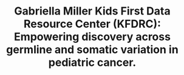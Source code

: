 ---
authors: Higgins D, Thibert JP, Mattioni M, DiGiovanna J, Grossman RL, Farrow BK,
  Wenger E,  Volchenboum S, Carroll RJ,  Haendel MA, Taylor DM, Zhu Y, Ferretti V,
  Resnick AC, Heath AP
carousel: false
dccs:
- Kids First
doi: 10.1158/1538-7445.AM2023-6576
featured: false
issue: '83'
journal: Cancer Research
landmark: true
layout: '@/layouts/Publication.astro'
page: '6576'
title: 'Gabriella Miller Kids First Data Resource Center (KFDRC): Empowering discovery
  across germline and somatic variation in pediatric cancer.'
volume: 7_Supplement
year: 2023
---